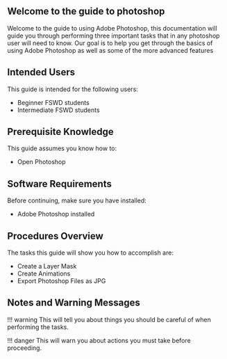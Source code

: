 ## Welcome to the guide to photoshop

Welcome to the guide to using Adobe Photoshop, this documentation will guide you through performing three important tasks that in any photoshop user will need to know. Our goal is to help you get through the basics of using Adobe Photoshop as well as some of the more advanced features

## Intended Users

This guide is intended for the following users:

* Beginner FSWD students
* Intermediate FSWD students

## Prerequisite Knowledge

This guide assumes you know how to:

* Open Photoshop

## Software Requirements

Before continuing, make sure you have installed:

* Adobe Photoshop installed
<!-- *  Adobe Acrobat or PDF Viewer of your choice | *optional -->

## Procedures Overview

The tasks this guide will show you how to accomplish are:

* Create a Layer Mask
* Create Animations
* Export Photoshop Files as JPG

## Notes and Warning Messages

!!! warning
    This will tell you about things you should be careful of when performing the tasks.

!!! danger
    This will warn you about actions you must take before proceeding.
